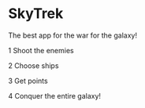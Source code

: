 # SkyTrek

The best app for the war for the galaxy!

1 Shoot the enemies

2 Choose ships

3 Get points

4 Conquer the entire galaxy!
